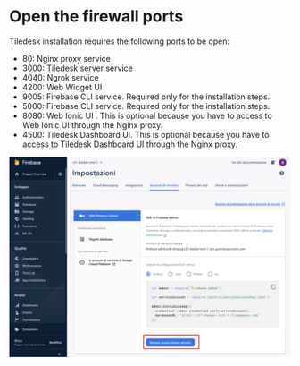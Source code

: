 # Open the firewall ports

Tiledesk  installation requires the following ports to be open:

* 80: Nginx proxy service
* 3000: Tiledesk server service
* 4040: Ngrok service
* 4200: Web Widget UI
* 9005: Firebase CLI service. Required only for the installation steps. 
* 5000: Firebase CLI service. Required only for the installation steps.
* 8080: Web Ionic UI . This is optional because you have to access to Web Ionic UI through the Nginx proxy.
* 4500: Tiledesk Dashboard UI. This is optional because you have to access to Tiledesk Dashboard UI through the Nginx proxy.

![](../.gitbook/assets/image%20%285%29.png)

